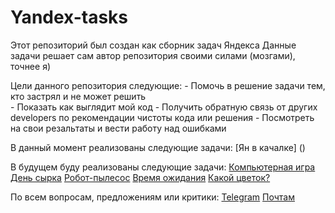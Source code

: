 # Yandex-tasks

Этот репозиторий был создан как сборник задач Яндекса
Данные задачи решает сам автор репозитория своими силами (мозгами), точнее я) 

Цели данного репозитория следующие:
    - Помочь в решение задачи тем, кто застрял и не может решить  
    - Показать как выглядит мой код 
    - Получить обратную связь от других developers по рекомендации чистоты кода или решения 
    - Посмотреть на свои резальтаты и вести работу над ошибками


В данный момент реализованы следующие задачи: 
[Ян в качалке] ()


В будущем буду реализованы следующие задачи: 
[Компьютерная игра](https://github.com/INVESTOR-IT/Yandex-tasks)
[День сырка](https://github.com/INVESTOR-IT/Yandex-tasks)
[Робот-пылесос](https://github.com/INVESTOR-IT/Yandex-tasks)
[Время ожидания](https://github.com/INVESTOR-IT/Yandex-tasks)
[Какой цветок?](https://github.com/INVESTOR-IT/Yandex-tasks)


По всем вопросам, предложениям или критики:
[Telegram]()
[Почтам](modek@mail.ru)